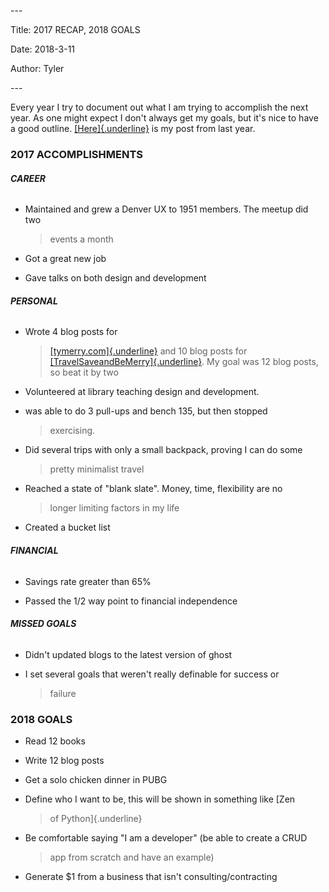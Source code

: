 \-\--

Title: 2017 RECAP, 2018 GOALS

Date: 2018-3-11

Author: Tyler

\-\--

Every year I try to document out what I am trying to accomplish the next
year. As one might expect I don\'t always get my goals, but it\'s nice
to have a good outline.
[[Here]{.underline}](http://tymerry.com/2016-accomplishments-and-2017-goals/)
is my post from last year.

### **2017 ACCOMPLISHMENTS**

###### **CAREER**

-   Maintained and grew a Denver UX to 1951 members. The meetup did two
    > events a month

-   Got a great new job

-   Gave talks on both design and development

###### **PERSONAL**

-   Wrote 4 blog posts for
    > [[tymerry.com]{.underline}](https://www.tymerry.com/2017-recap-2018-goals/tymerry.com)
    > and 10 blog posts for
    > [[TravelSaveandBeMerry]{.underline}](http://travelsaveandbemerry.com/).
    > My goal was 12 blog posts, so beat it by two

-   Volunteered at library teaching design and development.

-   was able to do 3 pull-ups and bench 135, but then stopped
    > exercising.

-   Did several trips with only a small backpack, proving I can do some
    > pretty minimalist travel

-   Reached a state of \"blank slate\". Money, time, flexibility are no
    > longer limiting factors in my life

-   Created a bucket list

###### **FINANCIAL**

-   Savings rate greater than 65%

-   Passed the 1/2 way point to financial independence

###### **MISSED GOALS**

-   Didn\'t updated blogs to the latest version of ghost

-   I set several goals that weren\'t really definable for success or
    > failure

### **2018 GOALS**

-   Read 12 books

-   Write 12 blog posts

-   Get a solo chicken dinner in PUBG

-   Define who I want to be, this will be shown in something like [Zen
    > of Python]{.underline}

-   Be comfortable saying \"I am a developer\" (be able to create a CRUD
    > app from scratch and have an example)

-   Generate \$1 from a business that isn\'t consulting/contracting

